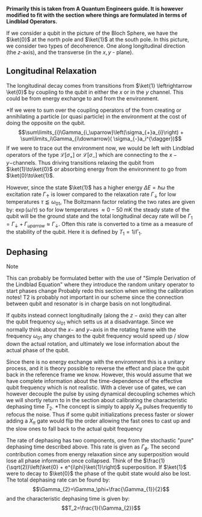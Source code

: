 **Primarily this is taken from A Quantum Engineers guide. It is however modified to fit with the section where things are formulated in terms of Lindblad Operators.**

If we consider a qubit in the picture of the Bloch Sphere, we have the $\ket{0}$ at the north pole and $\ket{1}$ at the south pole. In this picture, we consider two types of decoherence. One along longitudinal direction (the $z$-axis), and the transverse (in the $x, y$ - plane). 

## Longitudinal Relaxation 
The longitudinal decay comes from transitions from $\ket{1} \leftrightarrow \ket{0}$  by coupling to the qubit in either the $x$ or in the $y$ channel. This could be from energy exchange to and from the environment. 

*If we were to sum over the coupling operators of the from creating or annihilating a particle (or quasi particle) in the environment at the cost of doing the opposite on the qubit. 
$$\sum\limits_{i}\Gamma_{i_\uparrow}\left(\sigma_{+}a_{i}\right) + \sum\limits_i\Gamma_{i\downarrow}( \sigma_{-}a_i^{\dagger})$$
If we were to trace out the environment now, we would be left with Lindblad operators of the type $\mathcal{L}[\sigma_{+}]$ or $\mathcal{L}[\sigma_{-}]$ which are connecting to the $x-y-$channels. Thus driving transitions relaxing the qubit from $\ket{1}\to\ket{0}$ or absorbing energy from the environment to go from $\ket{0}\to\ket{1}$. 

However, since the state $\ket{1}$ has a higher energy $\Delta E=\hbar\omega$ the excitation rate $\Gamma_{\uparrow}$ is lower compared to the relaxation rate $\Gamma_\downarrow$ for low temperatures $\tau\lessapprox\omega_{01}$, The Boltzmann factor relating the two rates are given by: $\exp(\omega/\tau)$ so for low temperatures $\approx0-50 \text{ mK}$ the steady state of the qubit will be the ground state and the total longitudinal decay rate will be $\Gamma_{1} = \Gamma_\downarrow + \Gamma_{uparrow}\approx\Gamma_\downarrow$. Often this rate is converted to a time as a measure of the stability of the qubit. Here it is defined by $T_1=1/\Gamma_1$. 


## Dephasing

> [!NOTE]
> This can probably be formulated better with the use of "Simple Derivation of the Lindblad Equation" where they introduce the random unitary operator to start phases change
> Probably redo this section when writing the calibration notes!
> T2 is probably not important in our scheme since the connection between qubit and resonator is in charge basis on not longitudinal.

If qubits instead connect longitudinally (along the $z-axis$) they can alter the qubit frequency $\omega_{01}$ which setts us at a disadvantage. Since we normally think about the $x-$ and $y-$axis in the rotating frame with the frequency $\omega_{01}$ any changes to the qubit frequency would speed up / slow down the actual rotation, and ultimately we lose information about the actual phase of the qubit. 

Since there is no energy exchange with the environment this is a unitary process, and it is theory possible to reverse the effect and place the qubit back in the reference frame we know. However, this would assume that we have complete information about the time-dependence of the effective qubit frequency which is not realistic. With a clever use of gates, we can however decouple the pulse by using dynamical decoupling schemes which we will shortly return to in the section about calibrating the characteristic dephasing time $T_2$. *The concept is simply to apply $X_{\pi}$ pulses frequently to refocus the noise. Thus if some qubit initializations precess faster or slower adding a $X_\pi$ gate would flip the order allowing the fast ones to cast up and the slow ones to fall back to the actual qubit frequency

The rate of dephasing has two components, one from the stochastic "pure" dephasing time described above. This rate is given as $\Gamma_\phi$. The second contribution comes from energy relaxation since any superposition would lose all phase information once collapsed. Think of the $\frac{1}{\sqrt(2)}\left(\ket{0} + e^{i\phi}\ket{1}\right)$ superposition. If $\ket{1}$ were to decay to $\ket{0}$ the phase of the qubit state would also be lost. The total dephasing rate can be found by:
$$\Gamma_{2}=\Gamma_\phi+\frac{\Gamma_{1}}{2}$$
and the characteristic dephasing time is given by:
$$T_2=\frac{1}{\Gamma_{2}}$$

